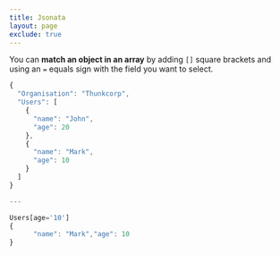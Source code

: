 ```yaml
---
title: Jsonata
layout: page
exclude: true
---
```


You can **match an object in an array** by adding `[]` square brackets and using an `=` equals sign with the field you want to select.
```js
{
  "Organisation": "Thunkcorp",
  "Users": [
    {
      "name": "John",
      "age": 20
    },
    {
      "name": "Mark",
      "age": 10
    }
  ]
}

---

Users[age='10']
{
      "name": "Mark","age": 10
}
```
<!--stackedit_data:
eyJoaXN0b3J5IjpbLTE0MjIwNzc1MzZdfQ==
-->